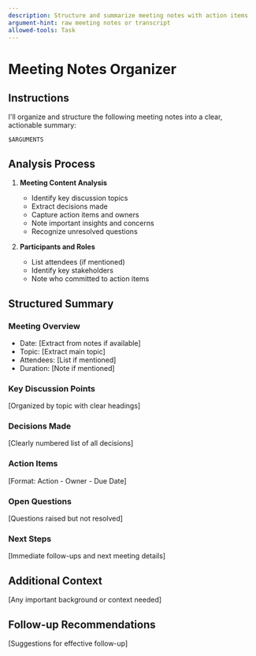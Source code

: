 ```yaml
---
description: Structure and summarize meeting notes with action items
argument-hint: raw meeting notes or transcript
allowed-tools: Task
---
```


# Meeting Notes Organizer

## Instructions

I'll organize and structure the following meeting notes into a clear, actionable summary:

```
$ARGUMENTS
```

## Analysis Process

1. **Meeting Content Analysis**
   - Identify key discussion topics
   - Extract decisions made
   - Capture action items and owners
   - Note important insights and concerns
   - Recognize unresolved questions

2. **Participants and Roles**
   - List attendees (if mentioned)
   - Identify key stakeholders
   - Note who committed to action items

## Structured Summary

### Meeting Overview
- Date: [Extract from notes if available]
- Topic: [Extract main topic]
- Attendees: [List if mentioned]
- Duration: [Note if mentioned]

### Key Discussion Points
[Organized by topic with clear headings]

### Decisions Made
[Clearly numbered list of all decisions]

### Action Items
[Format: Action - Owner - Due Date]

### Open Questions
[Questions raised but not resolved]

### Next Steps
[Immediate follow-ups and next meeting details]

## Additional Context
[Any important background or context needed]

## Follow-up Recommendations
[Suggestions for effective follow-up]